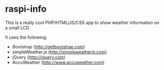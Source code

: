 raspi-info
======

This is a really cool PHP/HTML/JS/CSS app to show weather information on a small LCD.

It uses the following:
* Bootstrap (http://getbootstrap.com)
* simpleWeather.js (http://simpleweatherjs.com)
* jQuery (http://jquery.com)
* AccuWeather (http://www.accuweather.com)